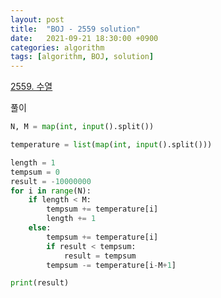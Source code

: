 ```yaml
---
layout: post
title:  "BOJ - 2559 solution"
date:   2021-09-21 18:30:00 +0900
categories: algorithm
tags: [algorithm, BOJ, solution]
---
```

[2559. 수열](https://www.acmicpc.net/problem/2559)

풀이

```python
N, M = map(int, input().split())

temperature = list(map(int, input().split()))

length = 1
tempsum = 0
result = -10000000
for i in range(N):
    if length < M:
        tempsum += temperature[i]
        length += 1
    else:
        tempsum += temperature[i]
        if result < tempsum:
            result = tempsum
        tempsum -= temperature[i-M+1]

print(result)

```

